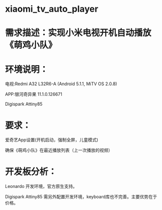 # xiaomi_tv_auto_player

# 需求描述：实现小米电视开机自动播放《萌鸡小队》

# 环境说明：

电视:Redmi A32 L32R6-A (Android 5.1.1, MiTV OS 2.0.8)

APP:银河奇异果 11.1.0.126671

Digispark Attiny85


# 要求：

爱奇艺App设置(开机启动，强制全屏，儿童模式)

确保《萌鸡小队》在最近播放列表（上一次播放的视频）

# 开发板分析：

Leonardo 开发环境，官方原生支持。

Digispark Attiny85 需另外配置开发环境，keyboard库也不完善。主要优势在于价格。
